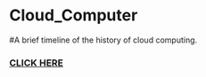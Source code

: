 # Cloud_Computer
#A brief timeline of the history of cloud computing.
### [CLICK HERE](https://miro.com/app/board/uXjVIdw61CY=/)
